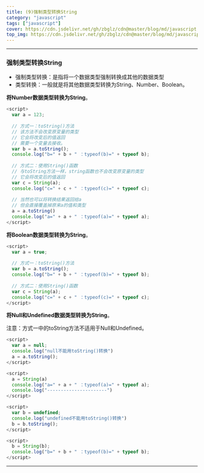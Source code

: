 ```yaml
---
title: (9)强制类型转换String
category: "javascript"
tags: ["javascript"]
cover: https://cdn.jsdelivr.net/gh/zbglz/cdn@master/blog/md/javascript.svg
top_img: https://cdn.jsdelivr.net/gh/zbglz/cdn@master/blog/md/javascript.svg
---
```


***

### 强制类型转换String


* 强制类型转换：是指将一个数据类型强制转换成其他的数据类型
* 类型转换：一般就是将其他数据类型转换为String、Number、Boolean。


**将Number数据类型转换为String**。


```js js
<script>
  var a = 123;
  
  // 方式一：toString()方法
  // 该方法不会改变原变量的类型
  // 它会将改变后的值返回
  // 需要一个变量去接收。
  var b = a.toString();
  console.log("b=" + b + " ：typeof(b)=" + typeof b);
  
  // 方式二：使用String()函数
  // 与toString方法一样，string函数也不会改变原变量的类型
  // 它会将改变后的值返回
  var c = String(a);
  console.log("c=" + c + " ：typeof(c)=" + typeof c);
  
  // 当然也可以将转换结果返回给a
  // 但会直接覆盖掉原来a的值和类型
  a = a.toString()
  console.log("a=" + a + " ：typeof(a)=" + typeof a);
</script>
```


**将Boolean数据类型转换为String**。


```js js
<script>
  var a = true;
  
  // 方式一：toString()方法
  var b = a.toString();
  console.log("b=" + b + " ：typeof(b)=" + typeof b);
  
  // 方式二：使用String()函数
  var c = String(a);
  console.log("c=" + c + " ：typeof(c)=" + typeof c);
</script>
```


**将Null和Undefined数据类型转换为String**。

注意：方式一中的toString方法不适用于Null和Undefined。


```js js
<script>
  var a = null;
  console.log("null不能用toString()转换")
  a = a.toString();
</script>

<script>
  a = String(a)
  console.log("a=" + a + " ：typeof(a)=" + typeof a);
  console.log("----------------------")
</script>

<script>
  var b = undefined;
  console.log("undefined不能用toString()转换")
  b = b.toString();
</script>

<script>
  b = String(b);
  console.log("b=" + b + " ：typeof(b)=" + typeof b);
</script>
```


***